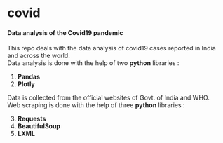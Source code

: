 # covid
#### Data analysis of the Covid19 pandemic  
This repo deals with the data analysis of covid19 cases reported in India and across the world.  
Data analysis is done with the help of two __python__ libraries :  
1. __Pandas__
2. __Plotly__  
  
Data is collected from the official websites of Govt. of India and WHO.  
Web scraping is done with the help of three __python__ libraries :  

3. __Requests__
4. __BeautifulSoup__
5. __LXML__
